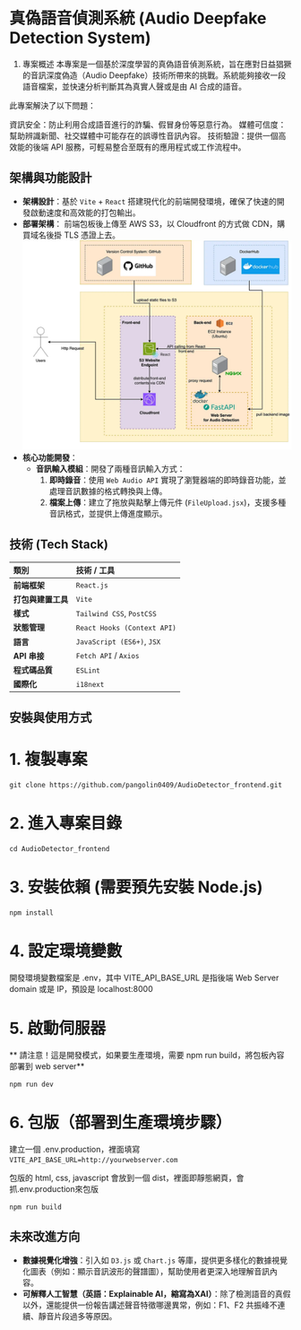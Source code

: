 # 真偽語音偵測系統 (Audio Deepfake Detection System)
1. 專案概述
本專案是一個基於深度學習的真偽語音偵測系統，旨在應對日益猖獗的音訊深度偽造（Audio Deepfake）技術所帶來的挑戰。系統能夠接收一段語音檔案，並快速分析判斷其為真實人聲或是由 AI 合成的語音。

此專案解決了以下問題：

資訊安全：防止利用合成語音進行的詐騙、假冒身份等惡意行為。
媒體可信度：幫助辨識新聞、社交媒體中可能存在的誤導性音訊內容。
技術驗證：提供一個高效能的後端 API 服務，可輕易整合至既有的應用程式或工作流程中。

## 架構與功能設計

*   **架構設計**：基於 `Vite` + `React` 搭建現代化的前端開發環境，確保了快速的開發啟動速度和高效能的打包輸出。
*   **部署架構**： 前端包板後上傳至 AWS S3，以 Cloudfront 的方式做 CDN，購買域名後掛 TLS 憑證上去。
![](system_architecture.webp)
*   **核心功能開發**：
    *   **音訊輸入模組**：開發了兩種音訊輸入方式：
        1.  **即時錄音**：使用 `Web Audio API` 實現了瀏覽器端的即時錄音功能，並處理音訊數據的格式轉換與上傳。
        2.  **檔案上傳**：建立了拖放與點擊上傳元件 (`FileUpload.jsx`)，支援多種音訊格式，並提供上傳進度顯示。


## 技術 (Tech Stack)

| 類別 | 技術 / 工具 |
| :--- | :--- |
| **前端框架** | `React.js` |
| **打包與建置工具** | `Vite` |
| **樣式** | `Tailwind CSS`, `PostCSS` |
| **狀態管理** | `React Hooks (Context API)` |
| **語言** | `JavaScript (ES6+)`, `JSX` |
| **API 串接** | `Fetch API` / `Axios` |
| **程式碼品質** | `ESLint` |
| **國際化** | `i18next` |

## 安裝與使用方式

# 1. 複製專案
```
git clone https://github.com/pangolin0409/AudioDetector_frontend.git
```
# 2. 進入專案目錄
```
cd AudioDetector_frontend
```
# 3. 安裝依賴 (需要預先安裝 Node.js)
```
npm install
```
# 4. 設定環境變數
開發環境變數檔案是 .env，其中 VITE_API_BASE_URL 是指後端 Web Server domain 或是 IP，預設是 localhost:8000

# 5. 啟動伺服器
** 請注意！這是開發模式，如果要生產環境，需要 npm run build，將包板內容部署到 web server**
```
npm run dev
```

# 6. 包版（部署到生產環境步驟）

建立一個 .env.production，裡面填寫```VITE_API_BASE_URL=http://yourwebserver.com```

包版的 html, css, javascript 會放到一個 dist，裡面即靜態網頁，會抓.env.production來包版
```
npm run build
```

## 未來改進方向

*   **數據視覺化增強**：引入如 `D3.js` 或 `Chart.js` 等庫，提供更多樣化的數據視覺化圖表（例如：顯示音訊波形的聲譜圖），幫助使用者更深入地理解音訊內容。
*   **可解釋人工智慧（英語：Explainable AI，縮寫為XAI）**：除了檢測語音的真假以外，還能提供一份報告講述聲音特徵哪邊異常，例如：F1、F2 共振峰不連續、靜音片段過多等原因。